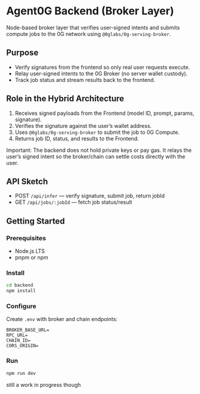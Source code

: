 # Agent0G Backend (Broker Layer)

Node-based broker layer that verifies user-signed intents and submits compute jobs to the 0G network using `@0glabs/0g-serving-broker`.

## Purpose
- Verify signatures from the frontend so only real user requests execute.
- Relay user-signed intents to the 0G Broker (no server wallet custody).
- Track job status and stream results back to the frontend.

## Role in the Hybrid Architecture
1) Receives signed payloads from the Frontend (model ID, prompt, params, signature).  
2) Verifies the signature against the user’s wallet address.  
3) Uses `@0glabs/0g-serving-broker` to submit the job to 0G Compute.  
4) Returns job ID, status, and results to the Frontend.  

Important: The backend does not hold private keys or pay gas. It relays the user’s signed intent so the broker/chain can settle costs directly with the user.

## API Sketch
- POST `/api/infer` — verify signature, submit job, return jobId
- GET `/api/jobs/:jobId` — fetch job status/result

## Getting Started

### Prerequisites
- Node.js LTS
- pnpm or npm

### Install
```bash
cd backend
npm install
```

### Configure
Create `.env` with broker and chain endpoints:
```
BROKER_BASE_URL=
RPC_URL=
CHAIN_ID=
CORS_ORIGIN=
```

### Run
```bash
npm run dev
```

still a work in progress though
